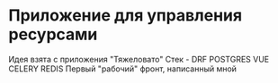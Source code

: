 # Приложение для управления ресурсами

Идея взята с приложения "Тяжеловато" 
Стек - DRF POSTGRES VUE CELERY REDIS
Первый "рабочий" фронт, написанный мной
